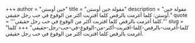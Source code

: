 +++
author = "جين أوستن"
title = "مقولة جين أوستن"
description = "مقولة جين أوستن: كلما أغرمت بالرقص كلما اقتربت أكثر من الوقوع في حب رجل حقيقي."
quote = '''كلما أغرمت بالرقص كلما اقتربت أكثر من الوقوع في حب رجل حقيقي.''' 
slug = "كلما-أغرمت-بالرقص-كلما-اقتربت-أكثر-من-الوقوع-في-حب-رجل-حقيقي"
+++
كلما أغرمت بالرقص كلما اقتربت أكثر من الوقوع في حب رجل حقيقي.
